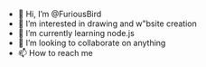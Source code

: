 - 👋 Hi, I’m @FuriousBird
- 👀 I’m interested in drawing and w"bsite creation
- 🌱 I’m currently learning node.js
- 💞️ I’m looking to collaborate on anything
- 📫 How to reach me 

<!---
FuriousBird/FuriousBird is a ✨ special ✨ repository because its `README.md` (this file) appears on your GitHub profile.
You can click the Preview link to take a look at your changes.
--->
